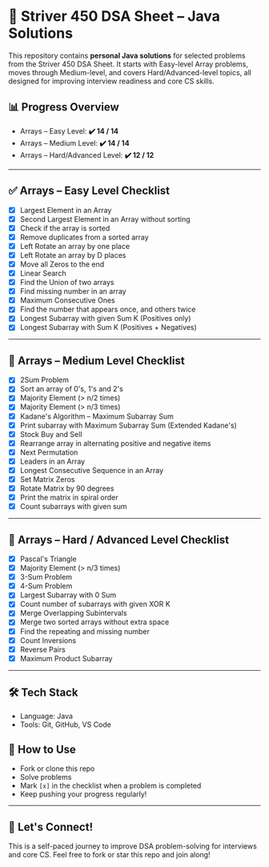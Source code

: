 # 🚀 Striver 450 DSA Sheet – Java Solutions

This repository contains **personal Java solutions** for selected problems from the Striver 450 DSA Sheet. It starts with Easy-level Array problems, moves through Medium-level, and covers Hard/Advanced-level topics, all designed for improving interview readiness and core CS skills.

## 📊 Progress Overview

- Arrays – Easy Level: **✔️ 14 / 14**
- Arrays – Medium Level: **✔️ 14 / 14**
- Arrays – Hard/Advanced Level: **✔️ 12 / 12**

---

## ✅ Arrays – Easy Level Checklist

- [x] Largest Element in an Array
- [x] Second Largest Element in an Array without sorting
- [x] Check if the array is sorted
- [x] Remove duplicates from a sorted array
- [x] Left Rotate an array by one place
- [x] Left Rotate an array by D places
- [x] Move all Zeros to the end
- [x] Linear Search
- [x] Find the Union of two arrays
- [x] Find missing number in an array
- [x] Maximum Consecutive Ones
- [x] Find the number that appears once, and others twice
- [x] Longest Subarray with given Sum K (Positives only)
- [x] Longest Subarray with Sum K (Positives + Negatives)

---

## 🔹 Arrays – Medium Level Checklist

- [x] 2Sum Problem
- [x] Sort an array of 0's, 1's and 2's
- [x] Majority Element (> n/2 times)
- [x] Majority Element (> n/3 times)
- [x] Kadane's Algorithm – Maximum Subarray Sum
- [x] Print subarray with Maximum Subarray Sum (Extended Kadane's)
- [x] Stock Buy and Sell
- [x] Rearrange array in alternating positive and negative items
- [x] Next Permutation
- [x] Leaders in an Array
- [x] Longest Consecutive Sequence in an Array
- [x] Set Matrix Zeros
- [x] Rotate Matrix by 90 degrees
- [x] Print the matrix in spiral order
- [x] Count subarrays with given sum

---

## 🔹 Arrays – Hard / Advanced Level Checklist

- [x] Pascal's Triangle
- [x] Majority Element (> n/3 times)
- [x] 3-Sum Problem
- [x] 4-Sum Problem
- [x] Largest Subarray with 0 Sum
- [x] Count number of subarrays with given XOR K
- [x] Merge Overlapping Subintervals
- [x] Merge two sorted arrays without extra space
- [x] Find the repeating and missing number
- [x] Count Inversions
- [x] Reverse Pairs
- [x] Maximum Product Subarray

---

## 🛠 Tech Stack

- Language: Java
- Tools: Git, GitHub, VS Code

## 🔄 How to Use

- Fork or clone this repo
- Solve problems
- Mark `[x]` in the checklist when a problem is completed
- Keep pushing your progress regularly!

---

## 🙌 Let's Connect!

This is a self-paced journey to improve DSA problem-solving for interviews and core CS.
Feel free to fork or star this repo and join along!
